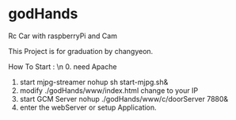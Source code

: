 # godHands
Rc Car with raspberryPi and Cam

This Project is for graduation by changyeon.

How To Start : \n
0. need Apache
1. start mjpg-streamer
    nohup sh start-mjpg.sh&
2. modify ./godHands/www/index.html
    change to your IP
3. start GCM Server
    nohup ./godHands/www/c/doorServer 7880&
4. enter the webServer or setup Application.
